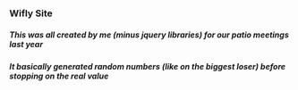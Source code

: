 ### Wifly Site

##### This was all created by me (minus jquery libraries) for our patio meetings last year
##### It basically generated random numbers (like on the biggest loser) before stopping on the real value

